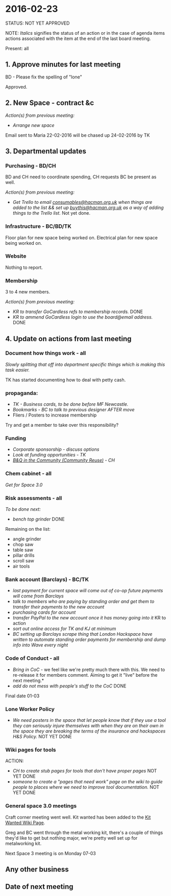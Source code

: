 # 2016-02-23

STATUS: NOT YET APPROVED

NOTE: *Italics* signifies the status of an action or in the case of agenda items actions associated with the item at the end of the last board meeting.

Present: all

## 1. Approve minutes for last meeting

BD - Please fix the spelling of "lone"

Approved.

## 2. New Space - contract &c

*Action(s) from previous meeting:*

- *Arrange new space*

Email sent to Maria 22-02-2016 will be chased up 24-02-2016 by TK

## 3. Departmental updates

### Purchasing - BD/CH

BD and CH need to coordinate spending, CH requests BC be present as well.

*Action(s) from previous meeting:*

- *Get Trello to email consumables@hacman.org.uk when things are added to the list && set up buythis@hacman.org.uk as a way of adding things to the Trello list.* Not yet done.

### Infrastructure - BC/BD/TK

Floor plan for new space being worked on.
Electrical plan for new space being worked on.

### Website

Nothing to report.

### Membership

3 to 4 new members.

*Action(s) from previous meeting:*

- *KR to transfer GoCardless refs to membership records.* DONE
- *KR to ammend GoCardless login to use the board@email address.* DONE

## 4. Update on actions from last meeting

### Document how things work - all

*Slowly splitting that off into department specific things which is making this task easier.*

TK has started documenting how to deal with petty cash.

### propaganda:

- *TK - Business cards, to be done before MF Newcastle.*
- *Bookmarks - BC to talk to previous designer AFTER move*
- Fliers / Posters to increase membership

Try and get a member to take over this responsibility?

### Funding
- *Corporate sponsorship - discuss options*
- *Look at funding opportunities - TK*
- *[B&Q in the Community (Community Reuse)](http://www.diy.com/corporate/community/) - CH*

### Chem cabinet - all

*Get for Space 3.0*

### Risk assessments - all

*To be done next:*

- *bench top grinder* DONE

Remaining on the list:
- angle grinder
- chop saw
- table saw
- pillar drills
- scroll saw
- air tools

### Bank account (Barclays) - BC/TK

- *last payment for current space will come out of co-op future payments will come from Barclays*
- *talk to members who are paying by standing order and get them to transfer their payments to the new account*
- *purchasing cards for account*
- *transfer PayPal to the new account once it has money going into it* KR to action
- *sort out online access for TK and KJ at minimum*
- *BC setting up Barclays scrape thing that London Hackspace have written to automate standing order payments for membership and dump info into Wave every night*

### Code of Conduct - all

- *Bring in CoC* - we feel like we're pretty much there with this. We need to re-release it for members comment. Aiming to get it "live" before the next meeting.*
- *add do not mess with people's stuff to the CoC* DONE

Final date 01-03


### Lone Worker Policy

- *We need posters in the space that let people know that if they use a tool they can seriously injure themselves with when they are on their own in the space they are breaking the terms of the insurance and hackspaces H&S Policy.* NOT YET DONE

### Wiki pages for tools

ACTION:

- *CH to create stub pages for tools that don't have proper pages* NOT YET DONE
- *someone to create a "pages that need work" page on the wiki to guide people to places where we need to improve tool documentation.* NOT YET DONE

### General space 3.0 meetings

Craft corner meeting went well.
Kit wanted has been added to the [Kit Wanted Wiki Page](http://wiki.hacman.org.uk/Tools_Wishlist).

Greg and BC went through the metal working kit, there's a couple of things they'd like to get but nothing major, we're pretty well set up for metalworking kit.

Next Space 3 meeting is on Monday 07-03

## Any other business

## Date of next meeting

